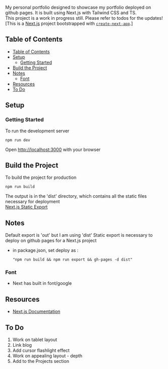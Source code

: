 My personal portfolio designed to showcase my portfolio deployed on github pages. It is built using Next.js with Tailwind CSS and TS.<br>
This project is a work in progress still. Please refer to todos for the updates!<br>
[This is a [Next.js](https://nextjs.org/) project bootstrapped with [`create-next-app`](https://github.com/vercel/next.js/tree/canary/packages/create-next-app).]

## Table of Contents
- [Table of Contents](#table-of-contents)
- [Setup](#setup)
  - [Getting Started](#getting-started)
- [Build the Project](#build-the-project)
- [Notes](#notes)
  - [Font](#font)
- [Resources](#resources)
- [To Do](#to-do)

## Setup
### Getting Started

To run the development server
```
npm run dev
```

Open [http://localhost:3000](http://localhost:3000) with your browser

## Build the Project
To build the project for production
```
npm run build
```
The output is in the 'dist' directory, which contains all the static files necessary for deployment<br>
[Next.js Static Export](https://nextjs.org/docs/pages/building-your-application/deploying/static-exports)
## Notes
Default export is 'out' but I am using 'dist'
Static export is necessary to deploy on github pages for a Next.js project <br>
- in package.json, set deploy as : 
  ```
  "npm run build && npm run export && gh-pages -d dist"
  ```
### Font
  - Next has built in font/google

## Resources

- [Next.js Documentation](https://nextjs.org/docs) 


## To Do
1. Work on tablet layout
2. Link blog
3. Add cursor flashlight effect
4. Work on appealing layout - depth
5. Add to the Projects section